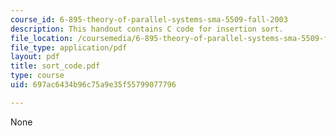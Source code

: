 ```yaml
---
course_id: 6-895-theory-of-parallel-systems-sma-5509-fall-2003
description: This handout contains C code for insertion sort.
file_location: /coursemedia/6-895-theory-of-parallel-systems-sma-5509-fall-2003/697ac6434b96c75a9e35f55799077796_sort_code.pdf
file_type: application/pdf
layout: pdf
title: sort_code.pdf
type: course
uid: 697ac6434b96c75a9e35f55799077796

---
```

None